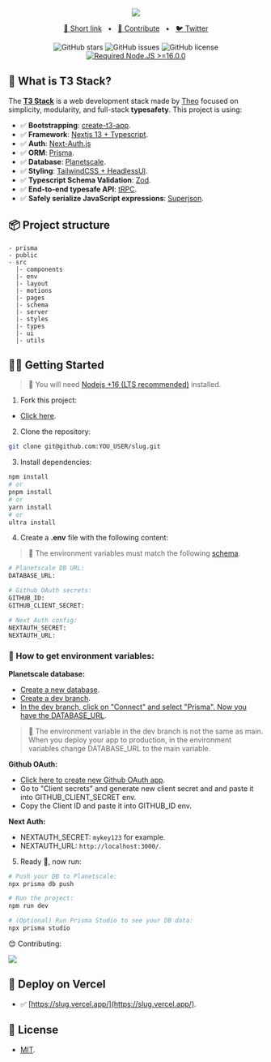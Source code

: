 <div align="center">

<a href="slug.vercel.app">
<img src="./public/img/banner_gh.jpg" />
</a>

<p></p>

<a href="https://slug.vercel.app/dash/create">🚀 Short link</a>
<span>&nbsp;&nbsp;•&nbsp;&nbsp;</span>
<a href="#-getting-started">🤝 Contribute</a>
<span>&nbsp;&nbsp;•&nbsp;&nbsp;</span>
<a href="https://twitter.com/pheralb_">🐦 Twitter</a>

![GitHub stars](https://img.shields.io/github/stars/pheralb/slug)
![GitHub issues](https://img.shields.io/github/issues/pheralb/slug)
![GitHub license](https://img.shields.io/github/license/pheralb/slug)
[![Required Node.JS >=16.0.0](https://img.shields.io/static/v1?label=node&message=%20%3E=16.0.0&logo=node.js&color=3f893e)](https://nodejs.org/about/releases)

</div>

## 🤔 What is T3 Stack?

The [**T3 Stack**](https://create.t3.gg/) is a web development stack made by [Theo](https://twitter.com/t3dotgg) focused on simplicity, modularity, and full-stack **typesafety**. This project is using:

- ✅ **Bootstrapping**: [create-t3-app](https://create.t3.gg).
- ✅ **Framework**: [Nextjs 13 + Typescript](https://nextjs.org/).
- ✅ **Auth**: [Next-Auth.js](https://next-auth.js.org)
- ✅ **ORM**: [Prisma](https://prisma.io).
- ✅ **Database**: [Planetscale](https://planetscale.com/).
- ✅ **Styling**: [TailwindCSS + HeadlessUI](https://tailwindcss.com).
- ✅ **Typescript Schema Validation**: [Zod](https://github.com/colinhacks/zod).
- ✅ **End-to-end typesafe API**: [tRPC](https://trpc.io/).
- ✅ **Safely serialize JavaScript expressions**: [Superjson](https://github.com/blitz-js/superjson).

## 📦 Project structure

```
- prisma
- public
- src
  |- components
  |- env
  |- layout
  |- motions
  |- pages
  |- schema
  |- server
  |- styles
  |- types
  |- ui
  |- utils
```

## 👨‍🚀 Getting Started

> 🚧 You will need [Nodejs +16 (LTS recommended)](https://nodejs.org/en/) installed.

1. Fork this project:

- [Click here](https://github.com/pheralb/slug/fork).

2. Clone the repository:

```bash
git clone git@github.com:YOU_USER/slug.git
```

3. Install dependencies:

```bash
npm install
# or
pnpm install
# or
yarn install
# or
ultra install
```

4. Create a **.env** file with the following content:

> 🚧 The environment variables must match the following [schema](https://github.com/pheralb/slug/blob/main/src/env/schema.mjs#L8).

```bash
# Planetscale DB URL:
DATABASE_URL:

# Github OAuth secrets:
GITHUB_ID:
GITHUB_CLIENT_SECRET:

# Next Auth config:
NEXTAUTH_SECRET:
NEXTAUTH_URL:
```

### 🔑 How to get environment variables:

**Planetscale database:**

- [Create a new database](https://planetscale.com/docs/tutorials/planetscale-quick-start-guide#getting-started-planet-scale-dashboard).
- [Create a dev branch](https://planetscale.com/docs/onboarding/branching-and-deploy-requests#create-a-dev-branch).
- [In the dev branch, click on "Connect" and select "Prisma". Now you have the DATABASE_URL](https://planetscale.com/docs/concepts/connection-strings#creating-a-password).

> 🚧 The environment variable in the dev branch is not the same as main. When you deploy your app to production, in the environment variables change DATABASE_URL to the main variable.

**Github OAuth:**

- [Click here to create new Github OAuth app](https://github.com/settings/applications/new).
- Go to "Client secrets" and generate new client secret and and paste it into GITHUB_CLIENT_SECRET env.
- Copy the Client ID and paste it into GITHUB_ID env.

**Next Auth:**

- NEXTAUTH_SECRET: `mykey123` for example.
- NEXTAUTH_URL: `http://localhost:3000/`.

5. Ready 🥳, now run:

```bash
# Push your DB to Planetscale:
npx prisma db push

# Run the project:
npm run dev

# (Optional) Run Prisma Studio to see your DB data:
npx prisma studio
```

😊 Contributing:

<a href="https://github.com/pheralb/slug/graphs/contributors">
  <img src="https://contrib.rocks/image?repo=pheralb/slug" />
</a>

<p></p>

## 🎉 Deploy on Vercel

- ✅ [https://slug.vercel.app/](https://slug.vercel.app/).

## 🔑 License

- [MIT](https://github.com/pheralb/slug/blob/main/LICENSE).
